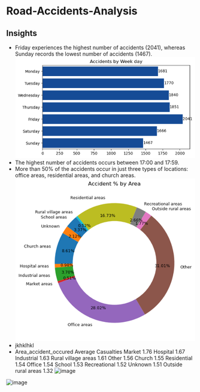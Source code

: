 # Road-Accidents-Analysis




## Insights
- Friday experiences the highest number of accidents (2041), whereas Sunday records the lowest number of accidents (1467).
![Description of the image](acc_weekday.png)
- The highest number of accidents occurs between 17:00 and 17:59.
- More than 50% of the accidents occur in just three types of locations: office areas, residential areas, and church areas.
![Description of the image](acc_areas.png)
- jkhklhkl
- Area_accident_occured	Average Casualties
Market	1.76
Hospital	1.67
Industrial	1.63
Rural village areas	1.61
Other	1.56
Church	1.55
Residential	1.54
Office	1.54
School	1.53
Recreational	1.52
Unknown	1.51
Outside rural areas	1.32
![image](https://github.com/user-attachments/assets/875e0381-7c89-4358-8257-b56a6ac845f3)

![image](https://github.com/user-attachments/assets/f837008e-2fb6-44eb-89ae-115ebdadb4ce)
